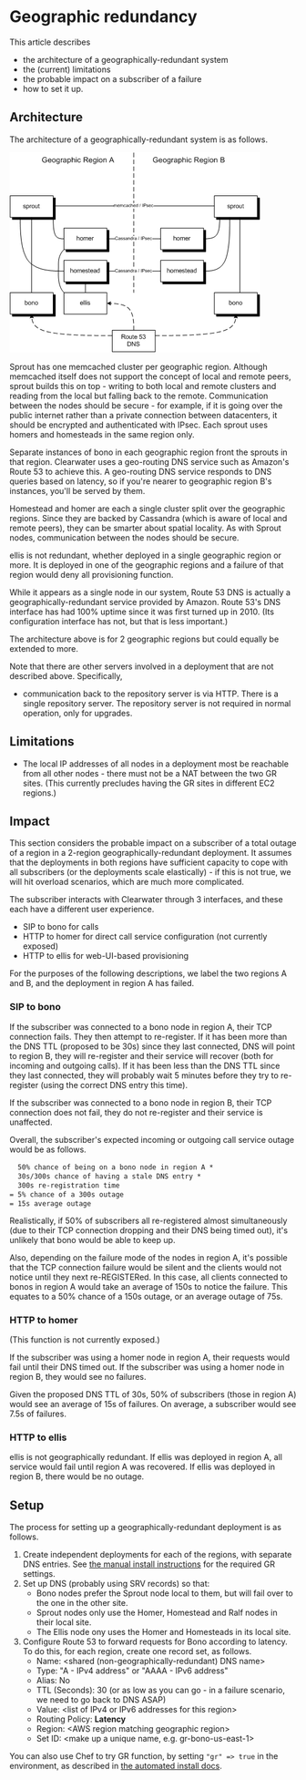 Geographic redundancy
=====================

This article describes

-   the architecture of a geographically-redundant system
-   the (current) limitations
-   the probable impact on a subscriber of a failure
-   how to set it up.

Architecture
------------

The architecture of a geographically-redundant system is as follows.

![Diagram](img/Geographic_redundancy_diagram.png)

Sprout has one memcached cluster per geographic region.  Although memcached
itself does not support the concept of local and remote peers, sprout builds
this on top - writing to both local and remote clusters and reading from the
local but falling back to the remote. Communication between the nodes should be
secure - for example, if it is going over the public internet rather than a
private connection between datacenters, it should be encrypted and
authenticated with IPsec. Each sprout uses homers and homesteads in the same
region only.

Separate instances of bono in each geographic region front the sprouts
in that region.  Clearwater uses a geo-routing DNS service such as
Amazon's Route&nbsp;53 to achieve this. A geo-routing DNS service
responds to DNS queries based on latency, so if you're nearer to
geographic region B's instances, you'll be served by them.

Homestead and homer are each a single cluster split over the
geographic regions. Since they are backed by Cassandra (which is aware
of local and remote peers), they can be smarter about spatial
locality. As with Sprout nodes, communication between the nodes should be
secure.

ellis is not redundant, whether deployed in a single geographic region
or more. It is deployed in one of the geographic regions and a failure
of that region would deny all provisioning function.

While it appears as a single node in our system, Route 53 DNS is actually a
geographically-redundant service provided by Amazon. Route 53's DNS
interface has had 100% uptime since it was first turned up in 2010.
(Its configuration interface has not, but that is less important.)

The architecture above is for 2 geographic regions but could equally be
extended to more.

Note that there are other servers involved in a deployment that are not
described above. Specifically,

-   communication back to the repository server is via HTTP. There is a
    single repository server. The repository server is not required in
    normal operation, only for upgrades.

Limitations
-----------

-   The local IP addresses of all nodes in a deployment most be reachable from all other nodes -
    there must not be a NAT between the two GR sites. (This currently precludes having the GR sites
    in different EC2 regions.)

Impact
------

This section considers the probable impact on a subscriber of a total
outage of a region in a 2-region geographically-redundant deployment. It
assumes that the deployments in both regions have sufficient capacity to
cope with all subscribers (or the deployments scale elastically) - if
this is not true, we will hit overload scenarios, which are much more
complicated.

The subscriber interacts with Clearwater through 3 interfaces, and these
each have a different user experience.

-   SIP to bono for calls
-   HTTP to homer for direct call service configuration (not currently
    exposed)
-   HTTP to ellis for web-UI-based provisioning

For the purposes of the following descriptions, we label the two regions
A and B, and the deployment in region A has failed.

### SIP to bono

If the subscriber was connected to a bono node in region A, their TCP
connection fails. They then attempt to re-register. If it has been more
than the DNS TTL (proposed to be 30s) since they last connected, DNS
will point to region B, they will re-register and their service will
recover (both for incoming and outgoing calls). If it has been less than
the DNS TTL since they last connected, they will probably wait 5 minutes
before they try to re-register (using the correct DNS entry this time).

If the subscriber was connected to a bono node in region B, their TCP
connection does not fail, they do not re-register and their service is
unaffected.

Overall, the subscriber's expected incoming or outgoing call service
outage would be as follows.

      50% chance of being on a bono node in region A *
      30s/300s chance of having a stale DNS entry *
      300s re-registration time
    = 5% chance of a 300s outage
    = 15s average outage

Realistically, if 50% of subscribers all re-registered almost
simultaneously (due to their TCP connection dropping and their DNS being
timed out), it's unlikely that bono would be able to keep up.

Also, depending on the failure mode of the nodes in region A, it's
possible that the TCP connection failure would be silent and the clients
would not notice until they next re-REGISTERed. In this case, all
clients connected to bonos in region A would take an average of 150s to
notice the failure. This equates to a 50% chance of a 150s outage, or an
average outage of 75s.

### HTTP to homer

(This function is not currently exposed.)

If the subscriber was using a homer node in region A, their requests
would fail until their DNS timed out. If the subscriber was using a
homer node in region B, they would see no failures.

Given the proposed DNS TTL of 30s, 50% of subscribers (those in region
A) would see an average of 15s of failures. On average, a subscriber
would see 7.5s of failures.

### HTTP to ellis

ellis is not geographically redundant. If ellis was deployed in region
A, all service would fail until region A was recovered. If ellis was
deployed in region B, there would be no outage.

Setup
-----

The process for setting up a geographically-redundant deployment is as
follows.

1.  Create independent deployments for each of the regions,
    with separate DNS entries. See [the manual install instructions](Manual_Install.md) for the
    required GR settings.
2.  Set up DNS (probably using SRV records) so that:
    -   Bono nodes prefer the Sprout node local to them, but will fail over to
        the one in the other site.
    -   Sprout nodes only use the Homer, Homestead and Ralf nodes in their
        local site.
    -   The Ellis node ony uses the Homer and Homesteads in its local site.
3.  Configure Route 53 to forward requests for Bono according to latency.
    To do this, for each region, create one record set, as follows.
    -   Name: &lt;shared (non-geographically-redundant) DNS name\>
    -   Type: "A - IPv4 address" or "AAAA - IPv6 address"
    -   Alias: No
    -   TTL (Seconds): 30 (or as low as you can go - in a failure
        scenario, we need to go back to DNS ASAP)
    -   Value: &lt;list of IPv4 or IPv6 addresses for this region\>
    -   Routing Policy: **Latency**
    -   Region: &lt;AWS region matching geographic region\>
    -   Set ID: &lt;make up a unique name, e.g. gr-bono-us-east-1\>

You can also use Chef to try GR function, by setting `"gr" => true` in the
environment, as described in [the automated install
docs](Automated_Install.md).
